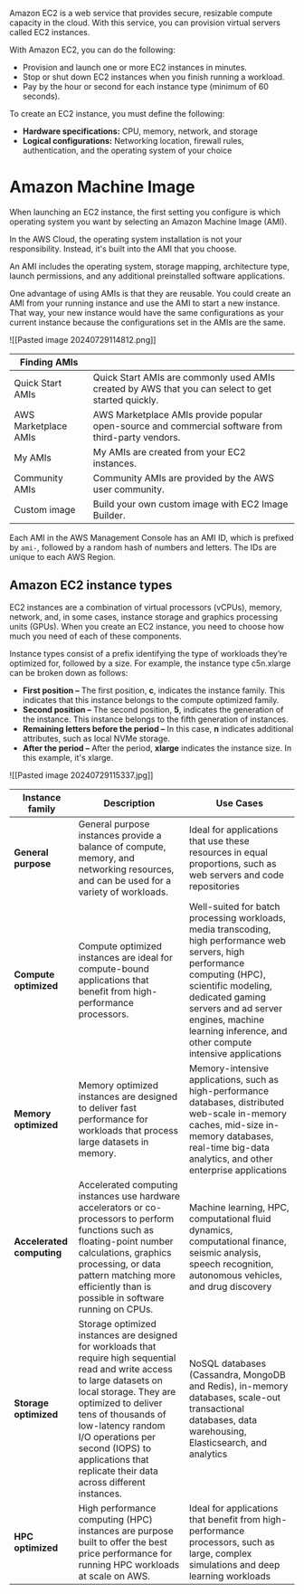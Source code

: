 Amazon EC2 is a web service that provides secure, resizable compute capacity in the cloud. With this service, you can provision virtual servers called EC2 instances.

With Amazon EC2, you can do the following:

- Provision and launch one or more EC2 instances in minutes.
- Stop or shut down EC2 instances when you finish running a workload.
- Pay by the hour or second for each instance type (minimum of 60 seconds).

To create an EC2 instance, you must define the following:
- **Hardware specifications:** CPU, memory, network, and storage
- **Logical configurations:** Networking location, firewall rules, authentication, and the operating system of your choice

# Amazon Machine Image 

When launching an EC2 instance, the first setting you configure is which operating system you want by selecting an Amazon Machine Image (AMI).

In the AWS Cloud, the operating system installation is not your responsibility. Instead, it's built into the AMI that you choose.

An AMI includes the operating system, storage mapping, architecture type, launch permissions, and any additional preinstalled software applications.

One advantage of using AMIs is that they are reusable. You could create an AMI from your running instance and use the AMI to start a new instance. That way, your new instance would have the same configurations as your current instance because the configurations set in the AMIs are the same.

![[Pasted image 20240729114812.png]]

| Finding AMIs         |                                                                                                    |
| -------------------- | -------------------------------------------------------------------------------------------------- |
| Quick Start AMIs     | Quick Start AMIs are commonly used AMIs created by AWS that you can select to get started quickly. |
| AWS Marketplace AMIs | AWS Marketplace AMIs provide popular open-source and commercial software from third-party vendors. |
| My AMIs              | My AMIs are created from your EC2 instances.                                                       |
| Community AMIs       | Community AMIs are provided by the AWS user community.                                             |
| Custom image         | Build your own custom image with EC2 Image Builder.                                                |
Each AMI in the AWS Management Console has an AMI ID, which is prefixed by `ami-`, followed by a random hash of numbers and letters. The IDs are unique to each AWS Region.

## Amazon EC2 instance types

EC2 instances are a combination of virtual processors (vCPUs), memory, network, and, in some cases, instance storage and graphics processing units (GPUs). When you create an EC2 instance, you need to choose how much you need of each of these components.

Instance types consist of a prefix identifying the type of workloads they’re optimized for, followed by a size. For example, the instance type c5n.xlarge can be broken down as follows:

- **First position –** The first position, **c**, indicates the instance family. This indicates that this instance belongs to the compute optimized family.
- **Second position –** The second position, **5**, indicates the generation of the instance. This instance belongs to the fifth generation of instances.
- **Remaining letters before the period –** In this case, **n** indicates additional attributes, such as local NVMe storage.
- **After the period –** After the period, **xlarge** indicates the instance size. In this example, it's xlarge.
 
![[Pasted image 20240729115337.jpg]]

| **Instance family**             | **Description**                                                                                                                                                                                                                                                                                                            | **Use Cases**                                                                                                                                                                                                                                                            |
| ------------------------------- | -------------------------------------------------------------------------------------------------------------------------------------------------------------------------------------------------------------------------------------------------------------------------------------------------------------------------- | ------------------------------------------------------------------------------------------------------------------------------------------------------------------------------------------------------------------------------------------------------------------------ |
| **General purpose  <br>**       | General purpose instances provide a balance of compute, memory, and networking resources, and can be used for a variety of workloads.                                                                                                                                                                                      | Ideal for applications that use these resources in equal proportions, such as web servers and code repositories                                                                                                                                                          |
| **Compute optimized  <br>**     | Compute optimized instances are ideal for compute-bound applications that benefit from high-performance processors.                                                                                                                                                                                                        | Well-suited for batch processing workloads, media transcoding, high performance web servers, high performance computing (HPC), scientific modeling, dedicated gaming servers and ad server engines, machine learning inference, and other compute intensive applications |
| **Memory optimized  <br>**      | Memory optimized instances are designed to deliver fast performance for workloads that process large datasets in memory.                                                                                                                                                                                                   | Memory-intensive applications, such as high-performance databases, distributed web-scale in-memory caches, mid-size in-memory databases, real-time big-data analytics, and other enterprise applications                                                                 |
| **Accelerated computing  <br>** | Accelerated computing instances use hardware accelerators or co-processors to perform functions such as floating-point number calculations, graphics processing, or data pattern matching more efficiently than is possible in software running on CPUs.                                                                   | Machine learning, HPC, computational fluid dynamics, computational finance, seismic analysis, speech recognition, autonomous vehicles, and drug discovery                                                                                                                |
| **Storage optimized  <br>**     | Storage optimized instances are designed for workloads that require high sequential read and write access to large datasets on local storage. They are optimized to deliver tens of thousands of low-latency random I/O operations per second (IOPS) to applications that replicate their data across different instances. | NoSQL databases (Cassandra, MongoDB and Redis), in-memory databases, scale-out transactional databases, data warehousing, Elasticsearch, and analytics                                                                                                                   |
| **HPC optimized  <br>**         | High performance computing (HPC) instances are purpose built to offer the best price performance for running HPC workloads at scale on AWS.                                                                                                                                                                                | Ideal for applications that benefit from high-performance processors, such as large, complex simulations and deep learning workloads                                                                                                                                     |
